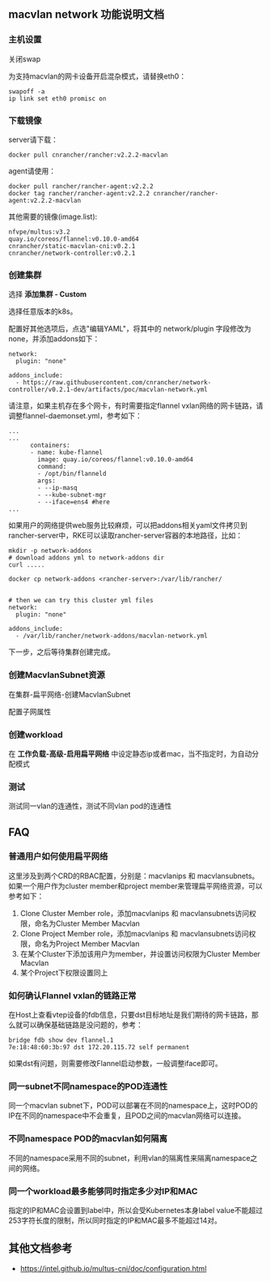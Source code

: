 ## macvlan network 功能说明文档

### 主机设置

关闭swap

为支持macvlan的网卡设备开启混杂模式，请替换eth0：

```
swapoff -a
ip link set eth0 promisc on
```

### 下载镜像

server请下载：

```
docker pull cnrancher/rancher:v2.2.2-macvlan
```

agent请使用：

```
docker pull rancher/rancher-agent:v2.2.2
docker tag rancher/rancher-agent:v2.2.2 cnrancher/rancher-agent:v2.2.2-macvlan
```

其他需要的镜像(image.list):

```
nfvpe/multus:v3.2
quay.io/coreos/flannel:v0.10.0-amd64
cnrancher/static-macvlan-cni:v0.2.1
cnrancher/network-controller:v0.2.1
```

### 创建集群

选择 **添加集群 - Custom**

选择任意版本的k8s。

配置好其他选项后，点选"编辑YAML"，将其中的 network/plugin 字段修改为none，并添加addons如下：

```
network:
  plugin: "none"

addons_include:
  - https://raw.githubusercontent.com/cnrancher/network-controller/v0.2.1-dev/artifacts/poc/macvlan-network.yml

```

请注意，如果主机存在多个网卡，有时需要指定flannel vxlan网络的网卡链路，请调整flannel-daemonset.yml，参考如下：

```
...
...
      containers:
      - name: kube-flannel
        image: quay.io/coreos/flannel:v0.10.0-amd64
        command:
        - /opt/bin/flanneld
        args:
        - --ip-masq
        - --kube-subnet-mgr
        - --iface=ens4 #here
...
```

如果用户的网络提供web服务比较麻烦，可以把addons相关yaml文件拷贝到rancher-server中，RKE可以读取rancher-server容器的本地路径，比如：

```
mkdir -p network-addons
# download addons yml to network-addons dir
curl .....

docker cp network-addons <rancher-server>:/var/lib/rancher/


# then we can try this cluster yml files
network:
  plugin: "none"

addons_include:
  - /var/lib/rancher/network-addons/macvlan-network.yml
```

下一步，之后等待集群创建完成。

### 创建MacvlanSubnet资源

在集群-扁平网络-创建MacvlanSubnet

配置子网属性

### 创建workload

在 **工作负载-高级-启用扁平网络** 中设定静态ip或者mac，当不指定时，为自动分配模式

### 测试

测试同一vlan的连通性，测试不同vlan pod的连通性

## FAQ

### 普通用户如何使用扁平网络

这里涉及到两个CRD的RBAC配置，分别是：macvlanips 和 macvlansubnets。如果一个用户作为cluster member和project member来管理扁平网络资源，可以参考如下：

1. Clone Cluster Member role，添加macvlanips 和 macvlansubnets访问权限，命名为Cluster Member Macvlan
2. Clone Project Member role，添加macvlanips 和 macvlansubnets访问权限，命名为Project Member Macvlan
3. 在某个Cluster下添加该用户为member，并设置访问权限为Cluster Member Macvlan
4. 某个Project下权限设置同上

### 如何确认Flannel vxlan的链路正常

在Host上查看vtep设备的fdb信息，只要dst目标地址是我们期待的网卡链路，那么就可以确保基础链路是没问题的，参考：

```
bridge fdb show dev flannel.1
7e:18:48:60:3b:97 dst 172.20.115.72 self permanent
```

如果dst有问题，则需要修改Flannel启动参数，一般调整iface即可。

### 同一subnet不同namespace的POD连通性

同一个macvlan subnet下，POD可以部署在不同的namespace上，这时POD的IP在不同的namespace中不会重复，且POD之间的macvlan网络可以连接。

### 不同namespace POD的macvlan如何隔离

不同的namespace采用不同的subnet，利用vlan的隔离性来隔离namespace之间的网络。

### 同一个workload最多能够同时指定多少对IP和MAC

指定的IP和MAC会设置到label中，所以会受Kubernetes本身label value不能超过253字符长度的限制，所以同时指定的IP和MAC最多不能超过14对。

## 其他文档参考

- https://intel.github.io/multus-cni/doc/configuration.html


